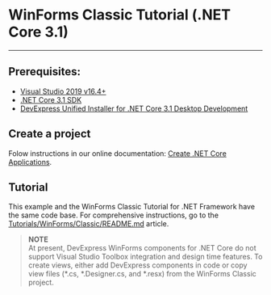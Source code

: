 # WinForms Classic Tutorial (.NET Core 3.1)
---------------------------

## Prerequisites:
- [Visual Studio 2019 v16.4+](https://visualstudio.microsoft.com/vs/) 
- [.NET Core 3.1 SDK](https://dotnet.microsoft.com/download/visual-studio-sdks)
- [DevExpress Unified Installer for .NET Core 3.1 Desktop Development](https://www.devexpress.com/Products/Try/)

## Create a project
Folow instructions in our online documentation: [Create .NET Core Applications](https://docs.devexpress.com/WindowsForms/401191/dotnet-core-support#create-net-core-applications).

## Tutorial
This example and the WinForms Classic Tutorial for .NET Framework have the same code base. For comprehensive instructions, go to the [Tutorials/WinForms/Classic/README.md](Tutorials/WinForms/Classic/README.md) article.

> **NOTE**   
> At present, DevExpress WinForms components for .NET Core do not support Visual Studio Toolbox integration and design time features. To create views, either add DevExpress components in code or copy view files (*.cs, *.Designer.cs, and *.resx) from the WinForms Classic project. 